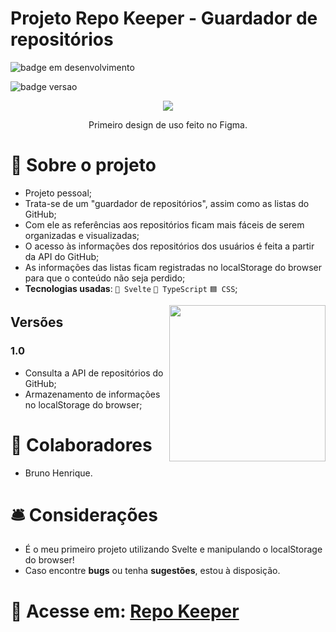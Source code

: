 # Projeto Repo Keeper - Guardador de repositórios

![badge em desenvolvimento](https://github.com/bhS1lva/Projeto-Repo-Keeper/assets/101880543/2fe0a898-2609-4962-968b-9f1b14a1a613)

![badge versao](https://github.com/bhS1lva/Projeto-Repo-Keeper/assets/101880543/4af4e5ef-4cd4-49f7-8250-278b484bb4f4)

<p align = "center">
  <img src="https://user-images.githubusercontent.com/119939367/227414429-8dab3e50-504d-4ad4-8303-ce33f73351e7.gif"/>
</p>
<p align = "center">Primeiro design de uso feito no Figma.</p>

# 📝 Sobre o projeto

* Projeto pessoal;
* Trata-se de um "guardador de repositórios", assim como as listas do GitHub;
* Com ele as referências aos repositórios ficam mais fáceis de serem organizadas e visualizadas;
* O acesso às informações dos repositórios dos usuários é feita a partir da API do GitHub;
* As informações das listas ficam registradas no localStorage do browser para que o conteúdo não seja perdido;
* <strong>Tecnologias usadas</strong>: `🔶 Svelte` `🔷 TypeScript` `🟦 CSS`;

<img align="right" width="250" src="https://user-images.githubusercontent.com/119939367/227383677-c4c3549e-5ec9-42fe-848e-e63a0e86003a.gif">

## Versões

### 1.0 

* Consulta a API de repositórios do GitHub;
* Armazenamento de informações no localStorage do browser;

# 👥 Colaboradores

* Bruno Henrique.

# 🛎 Considerações

* É o meu primeiro projeto utilizando Svelte e manipulando o localStorage do browser!
* Caso encontre <strong>bugs</strong> ou tenha <strong>sugestões</strong>, estou à disposição.

# 🔗 Acesse em: <a href="https://projeto-repo-keeper.vercel.app/">Repo Keeper</a>
